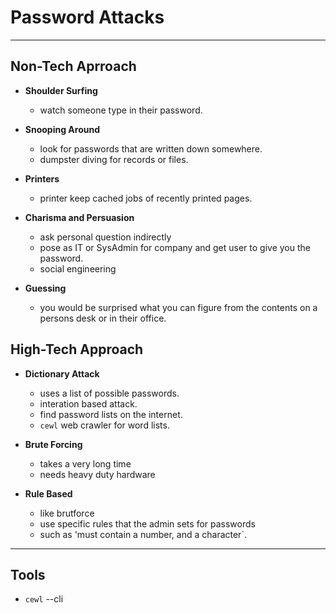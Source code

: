 # **Password Attacks**
---
## **Non-Tech Aprroach**
- **Shoulder Surfing**
    - watch someone type in their password.

- **Snooping Around**
    - look for passwords that are written down somewhere.
    - dumpster diving for records or files.

- **Printers**
    - printer keep cached jobs of recently printed pages.

- **Charisma and Persuasion**
    - ask personal question indirectly
    - pose as IT or SysAdmin for company and get user to give you the password.
    - social engineering

- **Guessing**
    - you would be surprised what you can figure from the contents on a persons desk or in their office.

## **High-Tech Approach**
- **Dictionary Attack**
    - uses a list of possible passwords.
    - interation based attack.
    - find password lists on the internet.
    - `cewl` web crawler for word lists.

- **Brute Forcing**
    - takes a very long time
    - needs heavy duty hardware

- **Rule Based**
    - like brutforce
    - use specific rules that the admin sets for passwords
    - such as 'must contain a number, and a character`.
---
## **Tools**
- `cewl` --cli